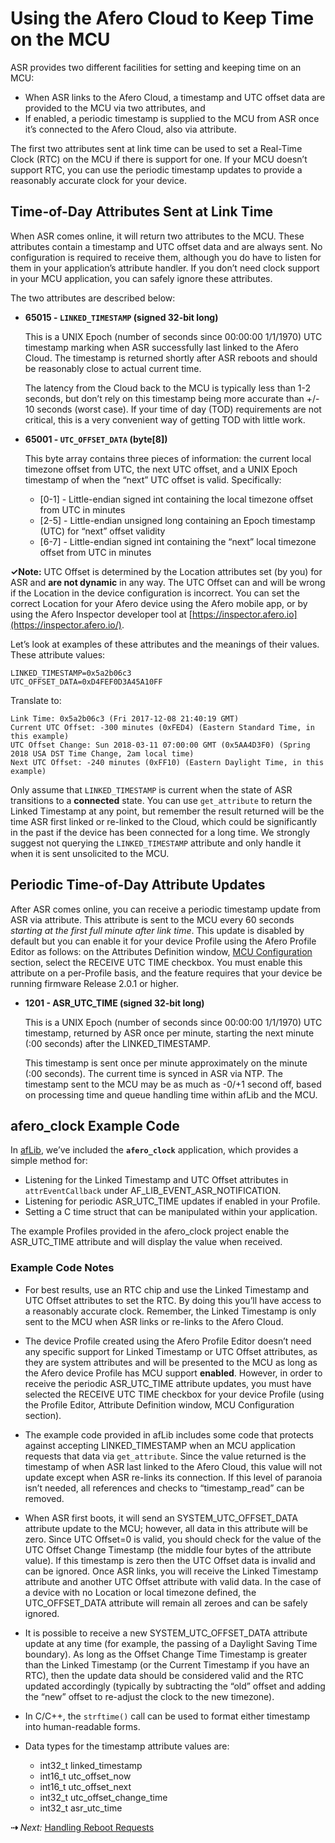 # Using the Afero Cloud to Keep Time on the MCU

ASR provides two different facilities for setting and keeping time on an MCU:

- When ASR links to the Afero Cloud, a timestamp and UTC offset data are provided to the MCU via two attributes, and
- If enabled, a periodic timestamp is supplied to the MCU from ASR once it’s connected to the Afero Cloud, also via attribute.

The first two attributes sent at link time can be used to set a Real-Time Clock (RTC) on the MCU if there is support for one. If your MCU doesn’t support RTC, you can use the periodic timestamp updates to provide a reasonably accurate clock for your device.

## Time-of-Day Attributes Sent at Link Time

When ASR comes online, it will return two attributes to the MCU. These attributes contain a timestamp and UTC offset data and are always sent. No configuration is required to receive them, although you do have to listen for them in your application’s attribute handler. If you don’t need clock support in your MCU application, you can safely ignore these attributes.

The two attributes are described below:

- **65015 - `LINKED_TIMESTAMP` (signed 32-bit long)**

    This is a UNIX Epoch (number of seconds since 00:00:00 1/1/1970) UTC timestamp marking when ASR successfully last linked to the Afero Cloud. The timestamp is returned shortly after ASR reboots and should be reasonably close to actual current time.

    The latency from the Cloud back to the MCU is typically less than 1-2 seconds, but don’t rely on this timestamp being more accurate than +/- 10 seconds (worst case). If your time of day (TOD) requirements are not critical, this is a very convenient way of getting TOD with little work.

- **65001 - `UTC_OFFSET_DATA` (byte[8])**

    This byte array contains three pieces of information: the current local timezone offset from UTC, the next UTC offset, and a UNIX Epoch timestamp of when the “next” UTC offset is valid. Specifically:

    - [0-1] - Little-endian signed int containing the local timezone offset from UTC in minutes
    - [2-5] - Little-endian unsigned long containing an Epoch timestamp (UTC) for “next” offset validity
    - [6-7] - Little-endian signed int containing the “next” local timezone offset from UTC in minutes

**&check;Note:** UTC Offset is determined by the Location attributes set (by you) for ASR and **are not dynamic** in any way. The UTC Offset can and will be wrong if the Location in the device configuration is incorrect. You can set the correct Location for your Afero device using the Afero mobile app, or by using the Afero Inspector developer tool at [https://inspector.afero.io](https://inspector.afero.io/).

Let’s look at examples of these attributes and the meanings of their values. These attribute values:

```
LINKED_TIMESTAMP=0x5a2b06c3
UTC_OFFSET_DATA=0xD4FEF0D3A45A10FF
```

Translate to:

```
Link Time: 0x5a2b06c3 (Fri 2017-12-08 21:40:19 GMT)
Current UTC Offset: -300 minutes (0xFED4) (Eastern Standard Time, in this example)
UTC Offset Change: Sun 2018-03-11 07:00:00 GMT (0x5AA4D3F0) (Spring 2018 USA DST Time Change, 2am local time)
Next UTC Offset: -240 minutes (0xFF10) (Eastern Daylight Time, in this example)
```

Only assume that `LINKED_TIMESTAMP` is current when the state of ASR transitions to a **connected** state. You can use `get_attribute` to return the Linked Timestamp at any point, but remember the result returned will be the time ASR first linked or re-linked to the Cloud, which could be significantly in the past if the device has been connected for a long time. We strongly suggest not querying the `LINKED_TIMESTAMP` attribute and only handle it when it is sent unsolicited to the MCU.

## Periodic Time-of-Day Attribute Updates

After ASR comes online, you can receive a periodic timestamp update from ASR via attribute. This attribute is sent to the MCU every 60 seconds *starting at the first full minute after link time*. This update is disabled by default but you can enable it for your device Profile using the Afero Profile Editor as follows: on the Attributes Definition window, [MCU Configuration](../AttrDef#ConfigMCU) section, select the RECEIVE UTC TIME checkbox. You must enable this attribute on a per-Profile basis, and the feature requires that your device be running firmware Release 2.0.1 or higher.

- **1201 - ASR_UTC_TIME (signed 32-bit long)**

    This is a UNIX Epoch (number of seconds since 00:00:00 1/1/1970) UTC timestamp, returned by ASR once per minute, starting the next minute (:00 seconds) after the LINKED_TIMESTAMP.

    This timestamp is sent once per minute approximately on the minute (:00 seconds). The current time is synced in ASR via NTP. The timestamp sent to the MCU may be as much as -0/+1 second off, based on processing time and queue handling time within afLib and the MCU.

## afero_clock Example Code

In [afLib](http://github.com/aferodeveloper/afLib), we’ve included the **`afero_clock`** application, which provides a simple method for:

- Listening for the Linked Timestamp and UTC Offset attributes in `attrEventCallback` under AF_LIB_EVENT_ASR_NOTIFICATION.
- Listening for periodic ASR_UTC_TIME updates if enabled in your Profile.
- Setting a C time struct that can be manipulated within your application.

The example Profiles provided in the afero_clock project enable the ASR_UTC_TIME attribute and will display the value when received.

### Example Code Notes

- For best results, use an RTC chip and use the Linked Timestamp and UTC Offset attributes to set the RTC. By doing this you’ll have access to a reasonably accurate clock. Remember, the Linked Timestamp is only sent to the MCU when ASR links or re-links to the Afero Cloud.

- The device Profile created using the Afero Profile Editor doesn’t need any specific support for Linked Timestamp or UTC Offset attributes, as they are system attributes and will be presented to the MCU as long as the Afero device Profile has MCU support **enabled**. However, in order to receive the periodic ASR_UTC_TIME attribute updates, you must have selected the RECEIVE UTC TIME checkbox for your device Profile (using the Profile Editor, Attribute Definition window, MCU Configuration section).

- The example code provided in afLib includes some code that protects against accepting LINKED_TIMESTAMP when an MCU application requests that data via `get_attribute`. Since the value returned is the timestamp of when ASR last linked to the Afero Cloud, this value will not update except when ASR re-links its connection. If this level of paranoia isn’t needed, all references and checks to “timestamp_read” can be removed.

- When ASR first boots, it will send an SYSTEM_UTC_OFFSET_DATA attribute update to the MCU; however, all data in this attribute will be zero. Since UTC Offset=0 is valid, you should check for the value of the UTC Offset Change Timestamp (the middle four bytes of the attribute value). If this timestamp is zero then the UTC Offset data is invalid and can be ignored. Once ASR links, you will receive the Linked Timestamp attribute and another UTC Offset attribute with valid data. In the case of a device with no Location or local timezone defined, the UTC_OFFSET_DATA attribute will remain all zeroes and can be safely ignored.

- It is possible to receive a new SYSTEM_UTC_OFFSET_DATA attribute update at any time (for example, the passing of a Daylight Saving Time boundary). As long as the Offset Change Time Timestamp is greater than the Linked Timestamp (or the Current Timestamp if you have an RTC), then the update data should be considered valid and the RTC updated accordingly (typically by subtracting the “old” offset and adding the “new” offset to re-adjust the clock to the new timezone).

- In C/C++, the `strftime()` call can be used to format either timestamp into human-readable forms.

- Data types for the timestamp attribute values are:

    - int32_t linked_timestamp
    - int16_t utc_offset_now
    - int16_t utc_offset_next
    - int32_t utc_offset_change_time
    - int32_t asr_utc_time

 **&#8674;** *Next:* [Handling Reboot Requests](../RebootRequests)